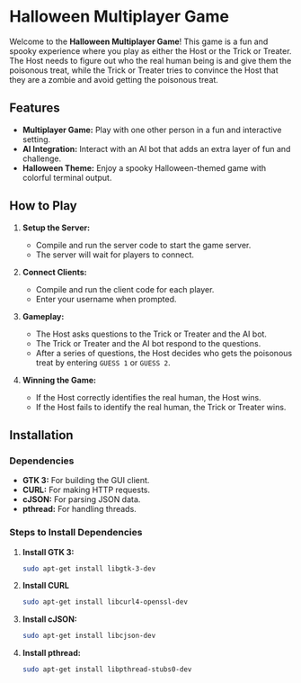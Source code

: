 # Halloween Multiplayer Game

Welcome to the **Halloween Multiplayer Game**! This game is a fun and spooky experience where you play as either the Host or the Trick or Treater. The Host needs to figure out who the real human being is and give them the poisonous treat, while the Trick or Treater tries to convince the Host that they are a zombie and avoid getting the poisonous treat.

## Features
- **Multiplayer Game:** Play with one other person in a fun and interactive setting.
- **AI Integration:** Interact with an AI bot that adds an extra layer of fun and challenge.
- **Halloween Theme:** Enjoy a spooky Halloween-themed game with colorful terminal output.

## How to Play
1. **Setup the Server:**
   - Compile and run the server code to start the game server.
   - The server will wait for players to connect.

2. **Connect Clients:**
   - Compile and run the client code for each player.
   - Enter your username when prompted.

3. **Gameplay:**
   - The Host asks questions to the Trick or Treater and the AI bot.
   - The Trick or Treater and the AI bot respond to the questions.
   - After a series of questions, the Host decides who gets the poisonous treat by entering `GUESS 1` or `GUESS 2`.

4. **Winning the Game:**
   - If the Host correctly identifies the real human, the Host wins.
   - If the Host fails to identify the real human, the Trick or Treater wins.

## Installation

### Dependencies
- **GTK 3:** For building the GUI client.
- **CURL:** For making HTTP requests.
- **cJSON:** For parsing JSON data.
- **pthread:** For handling threads.

### Steps to Install Dependencies
1. **Install GTK 3:**
   ```bash
   sudo apt-get install libgtk-3-dev
1. **Install CURL**
   ```bash
   sudo apt-get install libcurl4-openssl-dev

1. **Install cJSON:**
   ```bash
   sudo apt-get install libcjson-dev

1. **Install pthread:**
   ```bash
   sudo apt-get install libpthread-stubs0-dev






